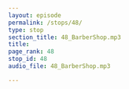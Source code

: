 ```yaml
---
layout: episode
permalink: /stops/48/
type: stop
section_title: 48_BarberShop.mp3
title: 
page_rank: 48
stop_id: 48
audio_file: 48_BarberShop.mp3

---
```

